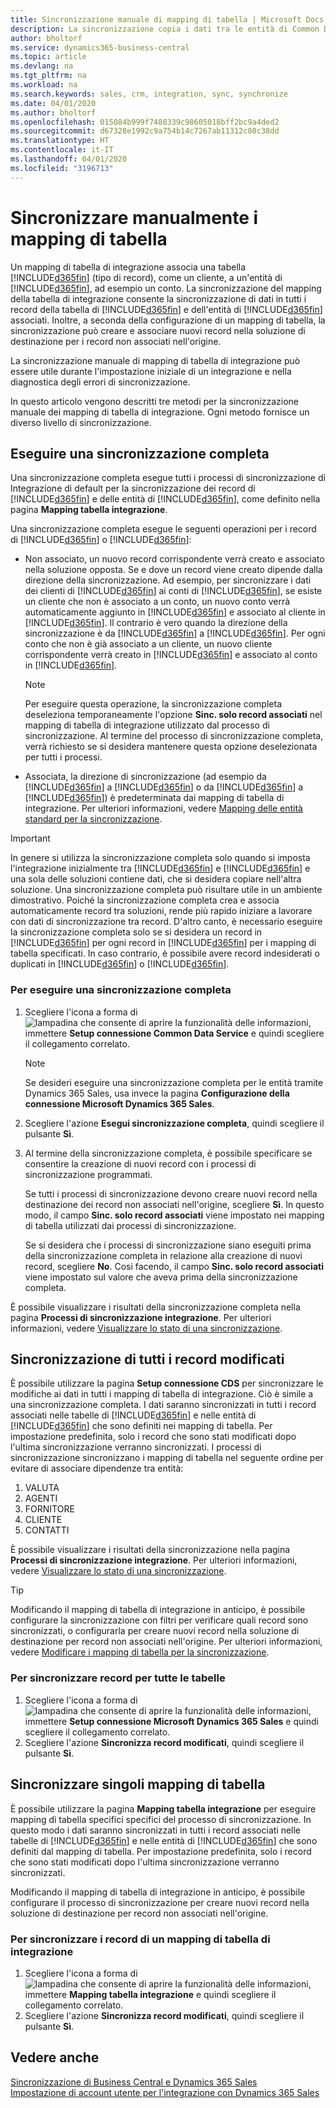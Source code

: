 ```yaml
---
title: Sincronizzazione manuale di mapping di tabella | Microsoft Docs
description: La sincronizzazione copia i dati tra le entità di Common Data Service e Business Central per mantenere aggiornati entrambi i sistemi.
author: bholtorf
ms.service: dynamics365-business-central
ms.topic: article
ms.devlang: na
ms.tgt_pltfrm: na
ms.workload: na
ms.search.keywords: sales, crm, integration, sync, synchronize
ms.date: 04/01/2020
ms.author: bholtorf
ms.openlocfilehash: 015084b999f7488339c98605018bff2bc9a4ded2
ms.sourcegitcommit: d67328e1992c9a754b14c7267ab11312c80c38dd
ms.translationtype: HT
ms.contentlocale: it-IT
ms.lasthandoff: 04/01/2020
ms.locfileid: "3196713"
---
```

# <a name="manually-synchronize-table-mappings"></a>Sincronizzare manualmente i mapping di tabella
Un mapping di tabella di integrazione associa una tabella [!INCLUDE[d365fin](includes/cds_long_md.md)] (tipo di record), come un cliente, a un'entità di [!INCLUDE[d365fin](includes/d365fin_md.md)], ad esempio un conto. La sincronizzazione del mapping della tabella di integrazione consente la sincronizzazione di dati in tutti i record della tabella di [!INCLUDE[d365fin](includes/d365fin_md.md)] e dell'entità di [!INCLUDE[d365fin](includes/cds_long_md.md)] associati. Inoltre, a seconda della configurazione di un mapping di tabella, la sincronizzazione può creare e associare nuovi record nella soluzione di destinazione per i record non associati nell'origine.  

La sincronizzazione manuale di mapping di tabella di integrazione può essere utile durante l'impostazione iniziale di un integrazione e nella diagnostica degli errori di sincronizzazione.  

In questo articolo vengono descritti tre metodi per la sincronizzazione manuale dei mapping di tabella di integrazione. Ogni metodo fornisce un diverso livello di sincronizzazione.

## <a name="run-a-full-synchronization"></a>Eseguire una sincronizzazione completa
Una sincronizzazione completa esegue tutti i processi di sincronizzazione di Integrazione di default per la sincronizzazione dei record di [!INCLUDE[d365fin](includes/d365fin_md.md)] e delle entità di [!INCLUDE[d365fin](includes/cds_long_md.md)], come definito nella pagina **Mapping tabella integrazione**. 

Una sincronizzazione completa esegue le seguenti operazioni per i record di [!INCLUDE[d365fin](includes/cds_long_md.md)] o [!INCLUDE[d365fin](includes/d365fin_md.md)]:

* Non associato, un nuovo record corrispondente verrà creato e associato nella soluzione opposta.
Se e dove un record viene creato dipende dalla direzione della sincronizzazione. Ad esempio, per sincronizzare i dati dei clienti di [!INCLUDE[d365fin](includes/d365fin_md.md)] ai conti di [!INCLUDE[d365fin](includes/cds_long_md.md)], se esiste un cliente che non è associato a un conto, un nuovo conto verrà automaticamente aggiunto in [!INCLUDE[d365fin](includes/cds_long_md.md)] e associato al cliente in [!INCLUDE[d365fin](includes/d365fin_md.md)]. Il contrario è vero quando la direzione della sincronizzazione è da [!INCLUDE[d365fin](includes/cds_long_md.md)] a [!INCLUDE[d365fin](includes/d365fin_md.md)]. Per ogni conto che non è già associato a un cliente, un nuovo cliente corrispondente verrà creato in [!INCLUDE[d365fin](includes/cds_long_md.md)] e associato al conto in [!INCLUDE[d365fin](includes/d365fin_md.md)].  

     > [!NOTE]  
     >  Per eseguire questa operazione, la sincronizzazione completa deseleziona temporaneamente l'opzione **Sinc. solo record associati** nel mapping di tabella di integrazione utilizzato dal processo di sincronizzazione. Al termine del processo di sincronizzazione completa, verrà richiesto se si desidera mantenere questa opzione deselezionata per tutti i processi.  

* Associata, la direzione di sincronizzazione (ad esempio da [!INCLUDE[d365fin](includes/d365fin_md.md)] a [!INCLUDE[d365fin](includes/cds_long_md.md)] o da [!INCLUDE[d365fin](includes/cds_long_md.md)] a [!INCLUDE[d365fin](includes/d365fin_md.md)]) è predeterminata dai mapping di tabella di integrazione. Per ulteriori informazioni, vedere [Mapping delle entità standard per la sincronizzazione](admin-synchronizing-business-central-and-sales.md#standard-entity-mapping-for-synchronization).  

> [!IMPORTANT]  
>  In genere si utilizza la sincronizzazione completa solo quando si imposta l'integrazione inizialmente tra [!INCLUDE[d365fin](includes/d365fin_md.md)] e [!INCLUDE[d365fin](includes/cds_long_md.md)] e una sola delle soluzioni contiene dati, che si desidera copiare nell'altra soluzione. Una sincronizzazione completa può risultare utile in un ambiente dimostrativo. Poiché la sincronizzazione completa crea e associa automaticamente record tra soluzioni, rende più rapido iniziare a lavorare con dati di sincronizzazione tra record. D'altro canto, è necessario eseguire la sincronizzazione completa solo se si desidera un record in [!INCLUDE[d365fin](includes/d365fin_md.md)] per ogni record in [!INCLUDE[d365fin](includes/cds_long_md.md)] per i mapping di tabella specificati. In caso contrario, è possibile avere record indesiderati o duplicati in [!INCLUDE[d365fin](includes/d365fin_md.md)] o [!INCLUDE[d365fin](includes/cds_long_md.md)].  

### <a name="to-run-a-full-synchronization"></a>Per eseguire una sincronizzazione completa  
1.  Scegliere l'icona a forma di ![lampadina che consente di aprire la funzionalità delle informazioni](media/ui-search/search_small.png "Informazioni sull'operazione che si desidera eseguire"), immettere **Setup connessione Common Data Service** e quindi scegliere il collegamento correlato.

    > [!NOTE]
    > Se desideri eseguire una sincronizzazione completa per le entità tramite Dynamics 365 Sales, usa invece la pagina **Configurazione della connessione Microsoft Dynamics 365 Sales**.

2.  Scegliere l'azione **Esegui sincronizzazione completa**, quindi scegliere il pulsante **Sì**.  
3.  Al termine della sincronizzazione completa, è possibile specificare se consentire la creazione di nuovi record con i processi di sincronizzazione programmati.  

    Se tutti i processi di sincronizzazione devono creare nuovi record nella destinazione dei record non associati nell'origine, scegliere **Sì**. In questo modo, il campo **Sinc. solo record associati** viene impostato nei mapping di tabella utilizzati dai processi di sincronizzazione.  

    Se si desidera che i processi di sincronizzazione siano eseguiti prima della sincronizzazione completa in relazione alla creazione di nuovi record, scegliere **No**. Cosi facendo, il campo **Sinc. solo record associati** viene impostato sul valore che aveva prima della sincronizzazione completa.  

È possibile visualizzare i risultati della sincronizzazione completa nella pagina **Processi di sincronizzazione integrazione**. Per ulteriori informazioni, vedere [Visualizzare lo stato di una sincronizzazione](admin-how-to-view-synchronization-status.md).  

## <a name="synchronizing-all-modified-records"></a>Sincronizzazione di tutti i record modificati
È possibile utilizzare la pagina **Setup connessione CDS** per sincronizzare le modifiche ai dati in tutti i mapping di tabella di integrazione. Ciò è simile a una sincronizzazione completa. I dati saranno sincronizzati in tutti i record associati nelle tabelle di [!INCLUDE[d365fin](includes/d365fin_md.md)] e nelle entità di [!INCLUDE[d365fin](includes/cds_long_md.md)] che sono definiti nei mapping di tabella. Per impostazione predefinita, solo i record che sono stati modificati dopo l'ultima sincronizzazione verranno sincronizzati. I processi di sincronizzazione sincronizzano i mapping di tabella nel seguente ordine per evitare di associare dipendenze tra entità:  

1.  VALUTA  
2.  AGENTI  
3.  FORNITORE  
4.  CLIENTE  
5.  CONTATTI  

È possibile visualizzare i risultati della sincronizzazione nella pagina **Processi di sincronizzazione integrazione**. Per ulteriori informazioni, vedere [Visualizzare lo stato di una sincronizzazione](admin-how-to-view-synchronization-status.md).  

> [!TIP]  
>  Modificando il mapping di tabella di integrazione in anticipo, è possibile configurare la sincronizzazione con filtri per verificare quali record sono sincronizzati, o configurarla per creare nuovi record nella soluzione di destinazione per record non associati nell'origine. Per ulteriori informazioni, vedere [Modificare i mapping di tabella per la sincronizzazione](admin-how-to-modify-table-mappings-for-synchronization.md).

### <a name="to-synchronize-records-for-all-tables"></a>Per sincronizzare record per tutte le tabelle  
1.  Scegliere l'icona a forma di ![lampadina che consente di aprire la funzionalità delle informazioni](media/ui-search/search_small.png "Informazioni sull'operazione che si desidera eseguire"), immettere **Setup connessione Microsoft Dynamics 365 Sales** e quindi scegliere il collegamento correlato.
2.  Scegliere l'azione **Sincronizza record modificati**, quindi scegliere il pulsante **Sì**.  

## <a name="synchronize-individual-table-mappings"></a>Sincronizzare singoli mapping di tabella
È possibile utilizzare la pagina **Mapping tabella integrazione** per eseguire mapping di tabella specifici specifici del processo di sincronizzazione. In questo modo i dati saranno sincronizzati in tutti i record associati nelle tabelle di [!INCLUDE[d365fin](includes/d365fin_md.md)] e nelle entità di [!INCLUDE[d365fin](includes/cds_long_md.md)] che sono definiti dal mapping di tabella. Per impostazione predefinita, solo i record che sono stati modificati dopo l'ultima sincronizzazione verranno sincronizzati.  

Modificando il mapping di tabella di integrazione in anticipo, è possibile configurare il processo di sincronizzazione per creare nuovi record nella soluzione di destinazione per record non associati nell'origine.

### <a name="to-synchronize-records-of-an-integration-table-mapping"></a>Per sincronizzare i record di un mapping di tabella di integrazione  
1.  Scegliere l'icona a forma di ![lampadina che consente di aprire la funzionalità delle informazioni](media/ui-search/search_small.png "Informazioni sull'operazione che si desidera eseguire"), immettere **Mapping tabella integrazione** e quindi scegliere il collegamento correlato.
2.  Scegliere l'azione **Sincronizza record modificati**, quindi scegliere il pulsante **Sì**.  

## <a name="see-also"></a>Vedere anche  
[Sincronizzazione di Business Central e Dynamics 365 Sales](admin-synchronizing-business-central-and-sales.md)   
[Impostazione di account utente per l'integrazione con Dynamics 365 Sales](admin-setting-up-integration-with-dynamics-sales.md)   

